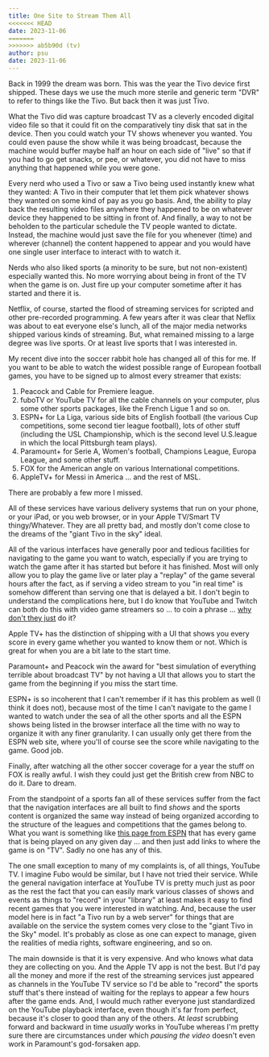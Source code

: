 ```yaml
---
title: One Site to Stream Them All
<<<<<<< HEAD
date: 2023-11-06
=======
>>>>>>> ab5b90d (tv)
author: psu
date: 2023-11-06
---
```


Back in 1999 the dream was born. This was the year the Tivo device first shipped. These
days we use the much more sterile and generic term "DVR" to refer to things like the Tivo.
But back then it was just Tivo.

What the Tivo did was capture broadcast TV as a cleverly encoded digital video file so
that it could fit on the comparatively tiny disk that sat in the device. Then you could
watch your TV shows whenever you wanted. You could even pause the show while it was being
broadcast, because the machine would buffer maybe half an hour on each side of "live" so
that if you had to go get snacks, or pee, or whatever, you did not have to miss anything
that happened while you were gone.

Every nerd who used a Tivo or saw a Tivo being used instantly knew what they wanted: A Tivo
in their computer that let them pick whatever shows they wanted on some kind of pay as you
go basis. And, the ability to play back the resulting video files anywhere they happened
to be on whatever device they happened to be sitting in front of. And finally, a way to
not be beholden to the particular schedule the TV people wanted to dictate. Instead, the
machine would just save the file for you whenever (time) and wherever (channel) the
content happened to appear and you would have one single user interface to interact with
to watch it.

Nerds who also liked sports (a minority to be sure, but not non-existent) especially
wanted this. No more worrying about being in front of the TV when the game is on. Just
fire up your computer sometime after it has started and there it is.

Netflix, of course, started the flood of streaming services for scripted and other
pre-recorded programming. A few years after it was clear that Neflix was about to eat
everyone else's lunch, all of the major media networks shipped various kinds of streaming.
But, what remained missing to a large degree was live sports. Or at least live sports that
I was interested in.

My recent dive into the soccer rabbit hole has changed all of this for me. If you want to
be able to watch the widest possible range of European football games, you have to be
signed up to almost every streamer that exists:

1. Peacock and Cable for Premiere league.
1. fuboTV or YouTube TV for all the cable channels on your computer, plus some other
   sports packages, like the French Ligue 1 and so on.
1. ESPN+ for La Liga, various side bits of English football (the various Cup
   competitions, some second tier league football), lots of other stuff (including the
   USL Championship, which is the second level U.S.league in which the local Pittsburgh team plays).
1. Paramount+ for Serie A, Women's football, Champions League, Europa League, and some
   other stuff.
1. FOX for the American angle on various International competitions.
1. AppleTV+ for Messi in America ... and the rest of MSL.

There are probably a few more I missed.

All of these services have various delivery systems that run on your phone, or your iPad,
or you web browser, or in your Apple TV/Smart TV thingy/Whatever. They are all pretty bad,
and mostly don't come close to the dreams of the "giant Tivo in the sky" ideal.

All of the various interfaces have generally poor and tedious facilities for navigating to
the game you want to watch, especially if you are trying to watch the game after it has
started but before it has finished. Most will only allow you to play the game live or
later play a "replay" of the game several hours after the fact, as if serving a video
stream to you "in real time" is somehow different than serving one that is delayed a bit.
I don't begin to understand the complications here, but I do know that YouTube and Twitch
can both do this with video game streamers so ... to coin a phrase ... [why don't they
just](./why-dont-they-just.html) do it?

Apple TV+ has the distinction of shipping with a UI that shows you every score in every
game whether you wanted to know them or not. Which is great for when you are a bit late to
the start time.

Paramount+ and Peacock win the award for "best simulation of everything terrible about
broadcast TV" by not having a UI that allows you to start the game from the beginning if
you miss the start time.

ESPN+ is so incoherent that I can't remember if it has this problem as well (I think it
does not), because most of the time I can't navigate to the game I wanted to watch under
the sea of all the other sports and all the ESPN shows being listed in the browser
interface all the time with no way to organize it with any finer granularity. I can
usually only get there from the ESPN web site, where you'll of course see the score while
navigating to the game. Good job.

Finally, after watching all the other soccer coverage for a year the stuff on FOX is
really awful. I wish they could just get the British crew from NBC to do it. Dare to
dream.

From the standpoint of a sports fan all of these services suffer from the fact that the
navigation interfaces are all built to find _shows_ and the sports content is organized
the same way instead of being organized according to the structure of the leagues and
competitions that the games belong to. What you want is something like [this page from
ESPN](https://www.espn.com/soccer/schedule/_/date/20231029) that has every game that is
being played on any given day ... and then just add links to where the game is on "TV".
Sadly no one has any of this.

The one small exception to many of my complaints is, of all things, YouTube TV. I imagine
Fubo would be similar, but I have not tried their service. While the general navigation
interface at YouTube TV is pretty much just as poor as the rest the fact that you can
easily mark various classes of shows and events as things to "record" in your "library" at
least makes it easy to find recent games that you were interested in watching. And,
because the user model here is in fact "a Tivo run by a web server" for things that are
available on the service the system comes very close to the "giant Tivo in the Sky" model.
It's probably as close as one can expect to manage, given the realities of media rights,
software engineering, and so on.

The main downside is that it is very expensive. And who knows what data they are
collecting on you. And the Apple TV app is not the best. But I'd pay all the money and
more if the rest of the streaming services just appeared as channels in the YouTube TV
service so I'd be able to "record" the sports stuff that's there instead of waiting for
the replays to appear a few hours after the game ends. And, I would much rather everyone
just standardized on the YouTube playback interface, even though it's far from perfect,
because it's closer to good than any of the others. At _least_ scrubbing forward and
backward in time _usually_ works in YouTube whereas I'm pretty sure there are
circumstances under which _pausing the video_ doesn't even work in Paramount's
god-forsaken app.
